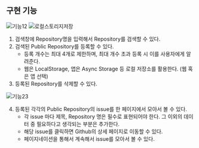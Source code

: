 ## 구현 기능

![기능12](https://user-images.githubusercontent.com/107375500/190356964-e7c200bd-6587-4416-a60f-5eb934294292.gif)
![로컬스토리지저장](https://user-images.githubusercontent.com/107375500/190357216-74a22405-53b4-45dd-b4b8-6f13c8893733.gif)

1. 검색창에 Repository명을 입력해서 Repository를 검색할 수 있다.
2. 검색된 Public Repository를 등록할 수 있다.
    - 등록 개수는 최대 4개로 제한하며, 최대 개수 초과 등록 시 이를 사용자에게 알려준다.
    - 웹은 LocalStorage, 앱은 Async Storage 등 로컬 저장소를 활용한다. (웹 혹은 앱 선택)
3. 등록된 Repository를 삭제할 수 있다.


![기능23](https://user-images.githubusercontent.com/107375500/190357106-311fd780-1735-48e6-9f8c-3f995a8759b1.gif)

4. 등록된 각각의 Public Repository의 issue를 한 페이지에서 모아서 볼 수 있다.
    - 각 issue 마다 제목, Repository 명은 필수로 표현되어야 한다. 그 이외의 데이터 중 필요하다고 생각되는 부분은 추가한다.
    - 해당 issue를 클릭하면 Github의 상세 페이지로 이동할 수 있다.
    - 페이지네이션을 통해서 계속해서 issue를 모아서 볼 수 있다.
